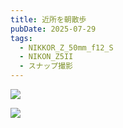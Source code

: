 ```yaml
---
title: 近所を朝散歩
pubDate: 2025-07-29
tags:
  - NIKKOR_Z_50mm_f12_S
  - NIKON_Z5II
  - スナップ撮影
---
```

![](_assets/DSC_4438.jpg)

![](_assets/DSC_4442.jpg)